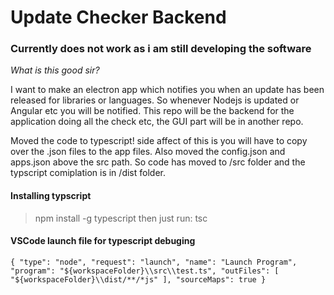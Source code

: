 # Update Checker Backend

### Currently does not work as i am still developing the software

*What is this good sir?*

I want to make an electron app which notifies you when an update has been released for libraries or languages.
So whenever Nodejs is updated or Angular etc you will be notified. 
This repo will be the backend for the application doing all the check etc, the GUI part will be in another repo.

Moved the code to typescript! side affect of this is you will have to copy over the .json files to the app files. Also moved the config.json and apps.json above the src path. So code has moved to /src folder and the typscript comiplation is in /dist folder.

#### Installing typscript

>npm install -g typescript
then just run:
>tsc

#### VSCode launch file for typescript debuging

`{
    "type": "node",
    "request": "launch",
    "name": "Launch Program",
    "program": "${workspaceFolder}\\src\\test.ts",
    "outFiles": [
        "${workspaceFolder}\\dist/**/*js"
    ],
    "sourceMaps": true
}`